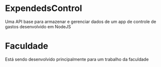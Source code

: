 # ExpendedsControl
Uma API base para armazenar e gerenciar dados de um app de controle de gastos desenvolvido em NodeJS

# Faculdade

Está sendo desenvolvido principalmente para um trabalho da faculdade


